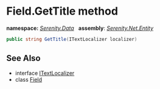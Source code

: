 # Field.GetTitle method
**namespace:** *[Serenity.Data](../../README.md#serenity.data-namespace)*   **assembly**: *[Serenity.Net.Entity](../../README.md)*

```csharp
public string GetTitle(ITextLocalizer localizer)
```

## See Also

* interface [ITextLocalizer](../Serenity.Net.Core/../../Serenity/ITextLocalizer.md)
* class [Field](../Field.md)